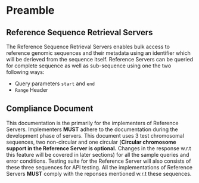 # Preamble

## Reference Sequence Retrieval Servers
The Reference Sequence Retrieval Servers enables bulk access to reference genomic sequences and their metadata using an identifier which will be derieved from the sequence itself. Reference Servers can be queried for complete sequence as well as sub-sequence using one the two following ways:

 * Query parameters `start` and `end`
 * `Range` Header

## Compliance Document
This documentation is the primarily for the implementers of Reference Servers. Implementers **MUST** adhere to the documentation during the development phase of servers. This document uses 3 test chromosomal sequences, two non-circular and one circular (**Circular chromosome support in the Reference Server is optional.** Changes in the response w.r.t this feature will be covered in later sections) for all the sample queries and error conditions. Testing suite for the Reference Server will also consists of these three sequences for API testing. All the implementations of Reference Servers **MUST** comply with the reponses mentioned w.r.t these sequences.
